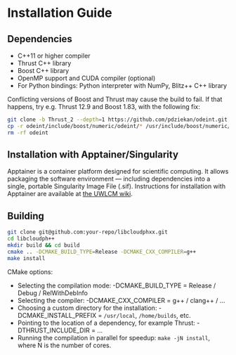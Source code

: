 # Installation Guide

## Dependencies

-  C++11 or higher compiler
- Thrust C++ library
-  Boost C++ library
- OpenMP support and CUDA compiler (optional)
- For Python bindings: Python interpreter with NumPy, Blitz++ C++ library


Conflicting versions of Boost and Thrust may cause the build to fail. If that happens, try e.g. Thrust 12.9 and Boost 1.83, with the following fix:
```bash
git clone -b Thrust_2 --depth=1 https://github.com/pdziekan/odeint.git
cp -r odeint/include/boost/numeric/odeint/* /usr/include/boost/numeric/odeint/
rm -rf odeint
```


## Installation with Apptainer/Singularity

Apptainer is a container platform designed for scientific computing.
It allows packaging the software environment — including dependencies into a single, portable Singularity Image File (.sif).
Instructions for installation with Apptainer are available at [the UWLCM wiki]().


## Building

```bash
git clone git@github.com:your-repo/libcloudphxx.git
cd libcloudph++
mkdir build && cd build
cmake .. -DCMAKE_BUILD_TYPE=Release -DCMAKE_CXX_COMPILER=g++
make install
```

CMake options:
- Selecting the compilation mode: -DCMAKE_BUILD_TYPE = Release / Debug / RelWithDebInfo 
- Selecting the compiler: -DCMAKE_CXX_COMPILER = g++ / clang++ / ...
- Choosing a custom directory for the installation: -DCMAKE_INSTALL_PREFIX = `/usr/local`, `/home/builds`, etc.
- Pointing to the location of a dependency, for example Thrust: -DTHRUST_INCLUDE_DIR = ...
- Running the compilation in parallel for speedup: `make -jN install`, where N is the number of cores.
